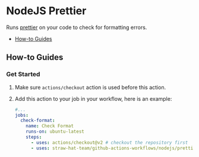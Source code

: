 # NodeJS Prettier

Runs [prettier](https://prettier.io/) on your code to check for formatting
errors.

- [How-to Guides](#how-to-guides)

## How-to Guides

### Get Started

1. Make sure `actions/checkout` action is used before this action.
2. Add this action to your job in your workflow, here is an example:

    ```yml
    #...
    jobs:
      check-format:
        name: Check Format
        runs-on: ubuntu-latest
        steps:
          - uses: actions/checkout@v2 # checkout the repository first
          - uses: straw-hat-team/github-actions-workflows/nodejs/prettier@master
    ```
